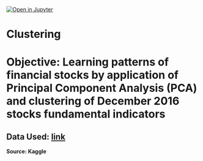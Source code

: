 [![Open in Jupyter](https://img.shields.io/badge/Open%20in-Jupyter-blue.svg?logo=jupyter)](https://github.com/Ender17133/Clustering/blob/main/Clustering.ipynb)

# Clustering

# Objective: Learning patterns of financial stocks by application of Principal Component Analysis (PCA) and clustering of December 2016 stocks fundamental indicators

## Data Used: [link](https://www.kaggle.com/code/uknowabhishek/nyse-fundamentals-analysis-and-k-means-clustering/notebook)
**Source: Kaggle**
